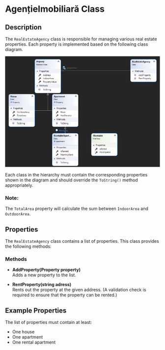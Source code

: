 # AgențieImobiliară Class

## Description

The `RealEstateAgency` class is responsible for managing various real estate properties. Each property is implemented based on the following class diagram.

![image](image.png)

Each class in the hierarchy must contain the corresponding properties shown in the diagram and should override the `ToString()` method appropriately.

### Note:
The `TotalArea` property will calculate the sum between `IndoorArea` and `OutdoorArea`.

## Properties

The `RealEstateAgency` class contains a list of properties. This class provides the following methods:

### Methods

- **AddProperty(Property property)**  
  Adds a new property to the list.

- **RentProperty(string adress)**  
  Rents out the property at the given address. (A validation check is required to ensure that the property can be rented.)

## Example Properties

The list of properties must contain at least:
- One house
- One apartment
- One rental apartment
